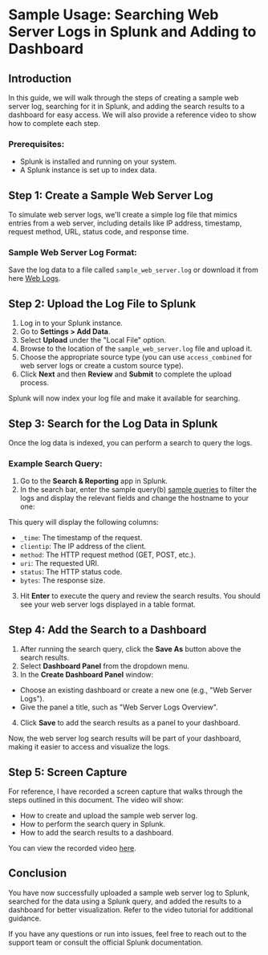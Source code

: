 # Sample Usage: Searching Web Server Logs in Splunk and Adding to Dashboard

## Introduction

In this guide, we will walk through the steps of creating a sample web server log, searching for it in Splunk, and adding the search results to a dashboard for easy access. We will also provide a reference video to show how to complete each step.

### Prerequisites:
- Splunk is installed and running on your system.
- A Splunk instance is set up to index data.

## Step 1: Create a Sample Web Server Log

To simulate web server logs, we'll create a simple log file that mimics entries from a web server, including details like IP address, timestamp, request method, URL, status code, and response time.

### Sample Web Server Log Format:


Save the log data to a file called `sample_web_server.log` or download it from here [Web Logs](https://github.com/KushagraVarshney101/Splunk-Documentation/blob/main/Sample%20Logs/webserver.log).

## Step 2: Upload the Log File to Splunk

1. Log in to your Splunk instance.
2. Go to **Settings > Add Data**.
3. Select **Upload** under the "Local File" option.
4. Browse to the location of the `sample_web_server.log` file and upload it.
5. Choose the appropriate source type (you can use `access_combined` for web server logs or create a custom source type).
6. Click **Next** and then **Review** and **Submit** to complete the upload process.

Splunk will now index your log file and make it available for searching.

## Step 3: Search for the Log Data in Splunk

Once the log data is indexed, you can perform a search to query the logs.

### Example Search Query:

1. Go to the **Search & Reporting** app in Splunk.
2. In the search bar, enter the sample query(b) [sample queries](https://github.com/KushagraVarshney101/Splunk-Documentation/blob/main/Sample%20Queries/Search%20queries.md) to filter the logs and display the relevant fields and change the hostname to your one:
     
This query will display the following columns:
- `_time`: The timestamp of the request.
- `clientip`: The IP address of the client.
- `method`: The HTTP request method (GET, POST, etc.).
- `uri`: The requested URI.
- `status`: The HTTP status code.
- `bytes`: The response size.

3. Hit **Enter** to execute the query and review the search results. You should see your web server logs displayed in a table format.

## Step 4: Add the Search to a Dashboard

1. After running the search query, click the **Save As** button above the search results.
2. Select **Dashboard Panel** from the dropdown menu.
3. In the **Create Dashboard Panel** window:
- Choose an existing dashboard or create a new one (e.g., "Web Server Logs").
- Give the panel a title, such as "Web Server Logs Overview".
4. Click **Save** to add the search results as a panel to your dashboard.

Now, the web server log search results will be part of your dashboard, making it easier to access and visualize the logs.

## Step 5: Screen Capture

For reference, I have recorded a screen capture that walks through the steps outlined in this document. The video will show:

- How to create and upload the sample web server log.
- How to perform the search query in Splunk.
- How to add the search results to a dashboard.

You can view the recorded video [here](insert-link-to-video).

## Conclusion

You have now successfully uploaded a sample web server log to Splunk, searched for the data using a Splunk query, and added the results to a dashboard for better visualization. Refer to the video tutorial for additional guidance.

If you have any questions or run into issues, feel free to reach out to the support team or consult the official Splunk documentation.
